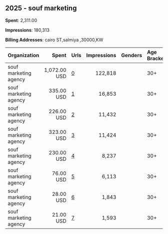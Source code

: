 ## 2025 - souf marketing 
**Spent**: 2,311.00

**Impressions**: 180,313

**Billing Addresses**: cairo ST,salmiya ,30000,KW

|Organization|Spent|Urls|Impressions|Genders|Age Brackets|Country Codes|
|:---|---:|:---|---:|:---|:---|:---|
|souf marketing agency|1,072.00 USD|[0](https://www.snap.com/political-ads/asset/7dbcfd1e0b3e9cdb11d2c4eee727e2d3157bb360cb89e2eb88fd6e5deaca69b5?mediaType=mp4)|122,818||30+|kuwait|
|souf marketing agency|335.00 USD|[1](https://www.snap.com/political-ads/asset/4295352cf87207d58ef680ecf15b5aab7e73ecf27e3250a6d44c5578c25a3789?mediaType=png)|16,853||30+|kuwait|
|souf marketing agency|226.00 USD|[2](https://www.snap.com/political-ads/asset/cad4fc9259f1698427a4a7499554b9c4a7a5063855563625e7c317d9799b8aae?mediaType=mp4)|11,432||30+|kuwait|
|souf marketing agency|323.00 USD|[3](https://www.snap.com/political-ads/asset/3445c636b9cafa88e8ff0d3860fc26324572b2f600cdc548d5d3fb3f1e79b1b7?mediaType=png)|11,424||30+|kuwait|
|souf marketing agency|230.00 USD|[4](https://www.snap.com/political-ads/asset/b4a0b063187c8b77e69952927806ed4566e71e93c7f654e9303322cc0374ebc8?mediaType=jpeg)|8,237||30+|kuwait|
|souf marketing agency|76.00 USD|[5](https://www.snap.com/political-ads/asset/e165687168b33d2b4ff7fcb15e86f277dac78cb48f4f822eae4bde297f301f19?mediaType=mp4)|6,113||30+|kuwait|
|souf marketing agency|28.00 USD|[6](https://www.snap.com/political-ads/asset/91cb4cdd089da968e1c088ccf2073b0c66b74fc41ca79f9826cb96cd00789d53?mediaType=jpeg)|1,843||30+|kuwait|
|souf marketing agency|21.00 USD|[7](https://www.snap.com/political-ads/asset/efe46d0e5e96dee7cc7f4d175bda2e95e6c77c2f982c8306b2548977a4d9e98f?mediaType=png)|1,593||30+|kuwait|
